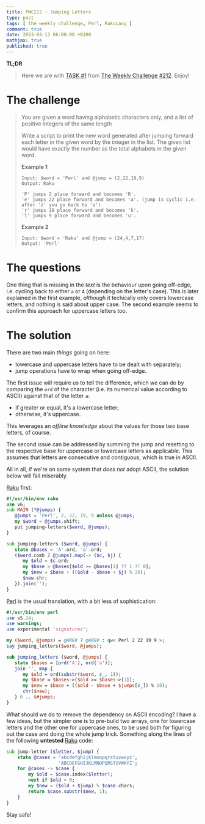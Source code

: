 ```yaml
---
title: PWC212 - Jumping Letters
type: post
tags: [ the weekly challenge, Perl, RakuLang ]
comment: true
date: 2023-04-13 06:00:00 +0200
mathjax: true
published: true
---
```


**TL;DR**

> Here we are with [TASK #1][] from [The Weekly Challenge][]
> [#212][]. Enjoy!

# The challenge

> You are given a word having alphabetic characters only, and a list of
> positive integers of the same length
>
> Write a script to print the new word generated after jumping forward each
> letter in the given word by the integer in the list. The given list would
> have exactly the number as the total alphabets in the given word.
>
> **Example 1**
>
>     Input: $word = 'Perl' and @jump = (2,22,19,9)
>     Output: Raku
>
>     'P' jumps 2 place forward and becomes 'R'.
>     'e' jumps 22 place forward and becomes 'a'. (jump is cyclic i.e. after 'z' you go back to 'a')
>     'r' jumps 19 place forward and becomes 'k'.
>     'l' jumps 9 place forward and becomes 'u'.
>
> **Example 2**
>
>     Input: $word = 'Raku' and @jump = (24,4,7,17)
>     Output: 'Perl'

# The questions

One thing that is missing in the *text* is the behaviour upon going
off-edge, i.e. cycling back to either `a` or `A` (depending on the letter's
case). This is later explained in the first example, *although* it
techically only covers lowercase letters, and nothing is said about upper
case. The second example seems to confirm this approach for uppercase
letters too.

# The solution

There are two main *things* going on here:

- lowercase and uppercase letters have to be dealt with separately;
- jump operations have to wrap when going off-edge.

The first issue will require us to tell the difference, which we can do by
comparing the `ord` of the character (i.e. its numerical value according to
ASCII) against that of the letter `a`:

- if greater or equal, it's a lowercase letter;
- otherwise, it's uppercase.

This leverages an *offline knowledge* about the values for those two base
letters, of course.

The second issue can be addressed by summing the jump and resetting to the
respective base for uppercase or lowercase letters as applicable. This
assumes that letters are consecutive and contiguous, which is true in ASCII.

All in all, if we're on some system that *does not* adopt ASCII, the
solution below will fail miserably.

[Raku][] first:

```raku
#!/usr/bin/env raku
use v6;
sub MAIN (*@jumps) {
   @jumps = 'Perl', 2, 22, 19, 9 unless @jumps;
   my $word = @jumps.shift;
   put jumping-letters($word, @jumps);
}

sub jumping-letters ($word, @jumps) {
   state @bases = 'A'.ord, 'a'.ord;
   ($word.comb Z @jumps).map(-> ($c, $j) {
      my $old = $c.ord;
      my $base = @bases[$old >= @bases[1] ?? 1 !! 0];
      my $new = $base + (($old - $base + $j) % 26);
      $new.chr;
   }).join('');
}
```

[Perl][] is the usual translation, with a bit less of sophistication:

```perl
#!/usr/bin/env perl
use v5.24;
use warnings;
use experimental 'signatures';

my ($word, @jumps) = @ARGV ? @ARGV : qw< Perl 2 22 19 9 >;
say jumping_letters($word, @jumps);

sub jumping_letters ($word, @jumps) {
   state $bases = [ord('A'), ord('a')];
   join '', map {
      my $old = ord(substr($word, $_, 1));
      my $base = $bases->[$old >= $bases->[1]];
      my $new = $base + (($old - $base + $jumps[$_]) % 26);
      chr($new);
   } 0 .. $#jumps;
}
```

What should we do to remove the dependency on ASCII encoding? I have a few
ideas, but the simpler one is to pre-build two arrays, one for lowercase
letters and the other one for uppercase ones, to be used both for figuring
out the case and doing the whole jump trick. Something along the lines of
the following **untested** [Raku][] code:

```raku
sub jump-letter ($letter, $jump) {
    state @cases = 'abcdefghijklmnopqrstuvwxyz',
                   'ABCDEFGHIJKLMNOPQRSTUVWXYZ';
    for @cases -> $case {
        my $old = $case.index($letter);
        next if $old < 0;
        my $new = ($old + $jump) % $case.chars;
        return $case.substr($new, 1);
    }
}
```

Stay safe!


[The Weekly Challenge]: https://theweeklychallenge.org/
[#212]: https://theweeklychallenge.org/blog/perl-weekly-challenge-212/
[TASK #1]: https://theweeklychallenge.org/blog/perl-weekly-challenge-212/#TASK1
[Perl]: https://www.perl.org/
[Raku]: https://raku.org/
[manwar]: http://www.manwar.org/
